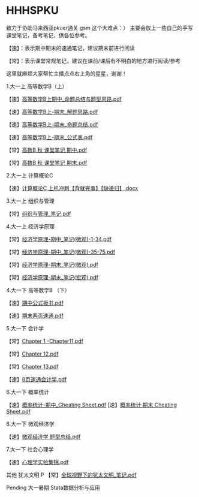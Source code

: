 # HHHSPKU
致力于协助马来西亚pkuer通关 gsm 这个大难点：）
主要会放上一些自己的手写课堂笔记，备考笔记，供各位参考。

【速】：表示期中期末的速通笔记，建议期末前进行阅读

【常】：表示课堂常规笔记，建议在课前/课后有不明白的地方进行阅读/参考

这里就麻烦大家帮忙主播点点右上角的星星，谢谢！

1.大一上 高等数学B（上）

【速】[高等数学B上期中_命题总结与题型思路.pdf](https://github.com/user-attachments/files/20839502/B._.pdf)

【速】[高等数学B上-期末_解题思路.pdf](https://github.com/user-attachments/files/20839503/B.-._.pdf)

【速】[高等数学B上-期末_命题总结.pdf](https://github.com/user-attachments/files/20839504/B.-._.pdf)

【速】[高等数学B上-期末_公式表.pdf](https://github.com/user-attachments/files/20839510/B.-._.pdf)

【常】[高数B 秋 课堂笔记 期中.pdf](https://github.com/user-attachments/files/21194628/B.pdf)

【常】[高数B 秋 课堂笔记 期末.pdf](https://github.com/user-attachments/files/21194570/B.pdf)


2.大一上 计算概论C

【速】[计算概论C 上机冲刺【背就完事】【缺递归】.docx](https://github.com/user-attachments/files/20839554/C.docx)

3.大一上 组织与管理

【常】[组织与管理_笔记.pdf](https://github.com/user-attachments/files/20839573/_.pdf)

4.大一上 经济学原理

【常】[经济学原理-期中_笔记(微观)-1-34.pdf](https://github.com/user-attachments/files/20839804/-._.-1-34.pdf)

【常】[经济学原理-期中_笔记(微观)-35-75.pdf](https://github.com/user-attachments/files/20839873/-._.-35-75.pdf)

【常】[经济学原理-期末_笔记(微观).pdf](https://github.com/user-attachments/files/20839673/-._.pdf)

【常】[经济学原理-期末_笔记(宏观).pdf](https://github.com/user-attachments/files/20839677/-._.pdf)

4.大一下 高等数学B （下）

【速】[期中公式板书.pdf](https://github.com/user-attachments/files/20839889/default.pdf)

【速】[期末两页速通.pdf](https://github.com/user-attachments/files/20840042/default.pdf)

5.大一下 会计学 

【常】[Chapter 1 -Chapter11.pdf](https://github.com/user-attachments/files/21132541/Chapter.1.-Chapter11.pdf)

【常】[Chapter 12.pdf](https://github.com/user-attachments/files/21132535/Chapter.12.pdf)

【常】[Chapter 13.pdf](https://github.com/user-attachments/files/21132527/Chapter.13.pdf)

【速】[8页速通会计学.pdf](https://github.com/user-attachments/files/20839477/8.pdf)

6.大一下 概率统计

【速】[概率统计-期中_Cheating Sheet.pdf](https://github.com/user-attachments/files/20839484/-._.pdf)
 [速】[概率统计 期末 Cheating Sheet.pdf](https://github.com/user-attachments/files/21194525/Cheating.Sheet.pdf)


6.大一下 微观经济学

【速】[微观经济学 题型总结.pdf](https://github.com/user-attachments/files/21093675/default.pdf)

7.大一下 社会心理学

【速】[心理学实验集锦.pdf](https://github.com/user-attachments/files/21093597/default.pdf)


其他 犹太文明 P
【常】[全球视野下的犹太文明_笔记.pdf](https://github.com/user-attachments/files/20839530/_.pdf)

Pending
大一暑期 Stata数据分析与应用

